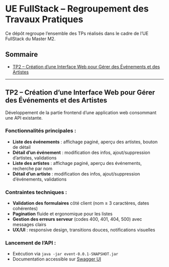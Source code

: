 # UE FullStack – Regroupement des Travaux Pratiques

Ce dépôt regroupe l’ensemble des TPs réalisés dans le cadre de l’UE FullStack du Master M2.

## Sommaire
- [TP2 – Création d’une Interface Web pour Gérer des Événements et des Artistes](#tp2--création-dune-interface-web-pour-gérer-des-événements-et-des-artistes)

---

## TP2 – Création d’une Interface Web pour Gérer des Événements et des Artistes

Développement de la partie frontend d’une application web consommant une API existante.

### Fonctionnalités principales :
- **Liste des événements** : affichage paginé, aperçu des artistes, bouton de détail
- **Détail d’un événement** : modification des infos, ajout/suppression d’artistes, validations
- **Liste des artistes** : affichage paginé, aperçu des événements, recherche par nom
- **Détail d’un artiste** : modification des infos, ajout/suppression d’événements, validations

### Contraintes techniques :
- **Validation des formulaires** côté client (nom ≥ 3 caractères, dates cohérentes)
- **Pagination** fluide et ergonomique pour les listes
- **Gestion des erreurs serveur** (codes 400, 401, 404, 500) avec messages clairs
- **UX/UI** : responsive design, transitions douces, notifications visuelles

### Lancement de l’API :
- Exécution via `java -jar event-0.0.1-SNAPSHOT.jar`
- Documentation accessible sur [Swagger UI](http://localhost:8080/swagger-ui/index.html)


